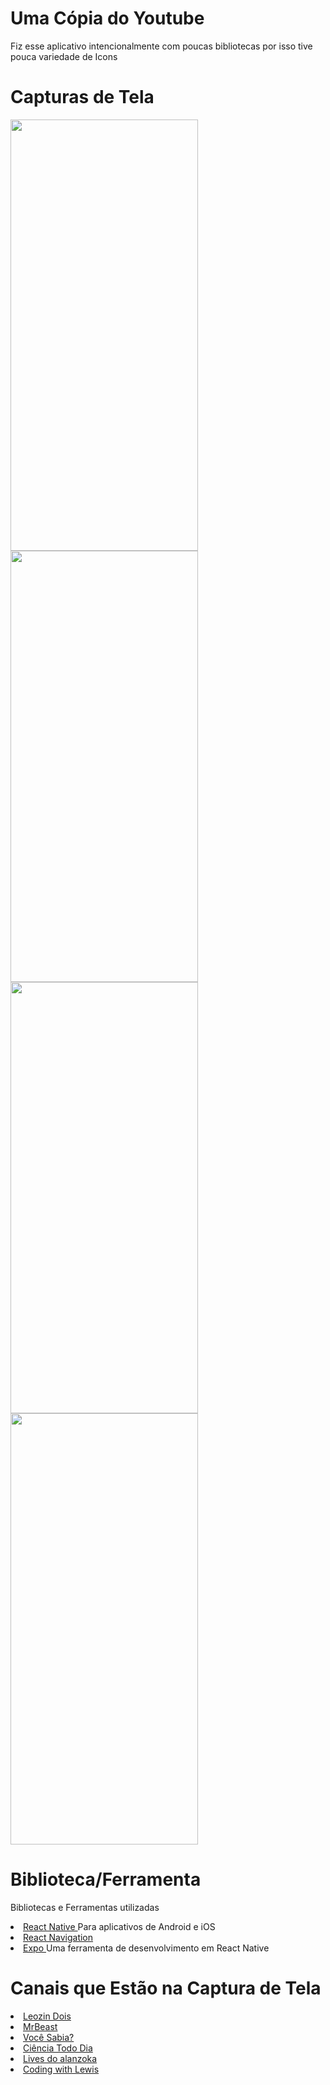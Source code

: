 # Uma Cópia do Youtube

Fiz esse aplicativo intencionalmente com poucas bibliotecas por isso tive pouca variedade de Icons

# Capturas de Tela

<p>
  
  <img src="https://github.com/Lars15z/Youtube_Clone/assets/83445945/08c07fbd-aa60-4ad9-a8b8-a6b432149db1" width="300" height="690">
  <img src="https://github.com/Lars15z/Youtube_Clone/assets/83445945/0754bc5d-b9c0-4ced-b108-3d40960df3b8" width="300" height="690">
  <img src="https://github.com/Lars15z/Youtube_Clone/assets/83445945/65ce2d3b-88e5-4b13-9f0b-81d3c7150cdc" width="300" height="690">
  <img src="https://github.com/Lars15z/Youtube_Clone/assets/83445945/5f2628fd-2fb0-4901-b1bb-91a93db4f423" width="300" height="690">

</p>

# Biblioteca/Ferramenta

Bibliotecas e Ferramentas utilizadas

<li>
  <a href="https://reactnative.dev/">
    <font>
      React Native
    </font>
  </a>
  <font>
      Para aplicativos de  Android e iOS
   </font>
</li>

<li>
  <a href="https://reactnavigation.org/">
    <font>
      React Navigation
    </font>
  </a>
</li>
<li>
  <a href="https://docs.expo.dev/">
    <font>
      Expo
    </font>
  </a>
  <font>
      Uma ferramenta de desenvolvimento em React Native
   </font>
</li>

# Canais que Estão na Captura de Tela

<li>
  <a href="https://www.youtube.com/@leozindois2684">
    <font>
      Leozin Dois
    </font>
  </a>
</li>
<li>
  <a href="https://www.youtube.com/@MrBeast">
    <font>
      MrBeast
    </font>
  </a>
</li>
<li>
  <a href="https://www.youtube.com/@vcsabiavideos">
    <font>
      Você Sabia?
    </font>
  </a>
</li>
<li>
  <a href="https://www.youtube.com/@CienciaTodoDia">
    <font>
      Ciência Todo Dia
    </font>
  </a>
</li>
<li>
  <a href="https://www.youtube.com/@LivesAlanzoka/videos">
    <font>
      Lives do alanzoka
    </font>
  </a>
</li>
<li>
  <a href="https://www.youtube.com/@CodingWithLewis">
    <font>
      Coding with Lewis
    </font>
  </a>
</li>
